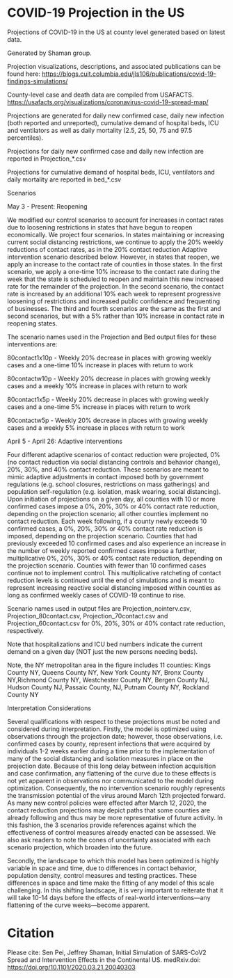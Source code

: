 # COVID-19 Projection in the US

Projections of COVID-19 in the US at county level generated based on latest data.

Generated by Shaman group.

Projection visualizations, descriptions, and associated publications can be found here: https://blogs.cuit.columbia.edu/jls106/publications/covid-19-findings-simulations/

County-level case and death data are compiled from USAFACTS. https://usafacts.org/visualizations/coronavirus-covid-19-spread-map/

Projections are generated for daily new confirmed case, daily new infection (both reported and unreported), cumulative demand of hospital beds, ICU and ventilators as well as daily mortality (2.5, 25, 50, 75 and 97.5 percentiles). 

Projections for daily new confirmed case and daily new infection are reported in Projection_*.csv

Projections for cumulative demand of hospital beds, ICU, ventilators and daily mortality are reported in bed_*.csv

Scenarios

May 3 - Present: Reopening

We modified our control scenarios to account for increases in contact rates due to
loosening restrictions in states that have begun to reopen economically. We project
four scenarios. In states maintaining or increasing current
social distancing restrictions, we continue to apply the 20% weekly reductions of contact
rates, as in the 20% contact reduction Adaptive intervention scenario described below. However, in states that reopen, we apply an increase to the contact rate of counties in those states. In the first scenario, we apply a one-time 10%
increase to the contact rate during the week that the state is scheduled to reopen and
maintain this new increased rate for the remainder of the projection. In the second
scenario, the contact rate is increased by an additional 10% each week to represent
progressive loosening of restrictions and increased public confidence and frequenting of
businesses.  The third and fourth scenarios are the same as the first and second scenarios, but with a 5% rather than 10% increase in contact rate in reopening states.

The scenario names used in the Projection and Bed output files for these interventions are:

80contact1x10p - Weekly 20% decrease in places with growing weekly cases and a one-time 10% increase in places with return to work 

80contactw10p - Weekly 20% decrease in places with growing weekly cases and a weekly 10% increase in places with return to work

80contact1x5p - Weekly 20% decrease in places with growing weekly cases and a one-time 5% increase in places with return to work 

80contactw5p - Weekly 20% decrease in places with growing weekly cases and a weekly 5% increase in places with return to work


April 5 - April 26: Adaptive interventions

Four different adaptive scenarios of contact reduction were projected, 0% (no contact reduction via social distancing controls and behavior change), 20%, 30%, and 40% contact reduction. These scenarios are meant to mimic adaptive adjustments in contact imposed both by government regulations (e.g. school closures, restrictions on mass gatherings) and population self-regulation (e.g. isolation, mask wearing, social distancing).  Upon initiation of projections on a given day, all counties with 10 or more confirmed cases impose a 0%, 20%, 30% or 40% contact rate reduction, depending on the projection scenario; all other counties implement no contact reduction.  Each week following, if a county newly exceeds 10 confirmed cases, a 0%, 20%, 30% or 40% contact rate reduction is imposed, depending on the projection scenario. Counties that had previously exceeded 10 confirmed cases and also experience an increase in the number of weekly reported confirmed cases impose a further, multiplicative 0%, 20%, 30% or 40% contact rate reduction, depending on the projection scenario.  Counties with fewer than 10 confirmed cases continue not to implement control.  This multiplicative ratcheting of contact reduction levels is continued until the end of simulations and is meant to represent increasing reactive social distancing imposed within counties as long as confirmed weekly cases of COVID-19 continue to rise.
 
Scenario names used in output files are Projection_nointerv.csv, Projection_80contact.csv, Projection_70contact.csv and Projection_60contact.csv for 0%, 20%, 30% or 40% contact rate reduction, respectively.

Note that hospitalizations and ICU bed numbers indicate the current demand on a given day (NOT just the new persons needing beds).

Note, the NY metropolitan area in the figure includes 11 counties: Kings County NY, Queens County NY, New York County NY, Bronx County NY,Richmond County NY, Westchester County NY, Bergen County NJ, Hudson County NJ, Passaic County, NJ, Putnam County NY, Rockland County NY

Interpretation Considerations

Several qualifications with respect to these projections must be noted and considered during interpretation.  Firstly, the model is optimized using observations through the projection date; however, those observations, i.e. confirmed cases by county, represent infections that were acquired by individuals 1-2 weeks earlier during a time prior to the implementation of many of the social distancing and isolation measures in place on the projection date. Because of this long delay between infection acquisition and case confirmation, any flattening of the curve due to these effects is not yet apparent in observations nor communicated to the model during optimization. Consequently, the no intervention scenario roughly represents the transmission potential of the virus around March 12th projected forward.  As many new control policies were effected after March 12, 2020, the contact reduction projections may depict paths that some counties are already following and thus may be more representative of future activity.  In this fashion, the 3 scenarios provide references against which the effectiveness of control measures already enacted can be assessed.  We also ask readers to note the cones of uncertainty associated with each scenario projection, which broaden into the future.

Secondly, the landscape to which this model has been optimized is highly variable in space and time, due to differences in contact behavior, population density, control measures and testing practices. These differences in space and time make the fitting of any model of this scale challenging. In this shifting landscape, it is very important to reiterate that it will take 10-14 days before the effects of real-world interventions—any flattening of the curve weeks—become apparent.

# Citation

Please cite: Sen Pei, Jeffrey Shaman, Initial Simulation of SARS-CoV2 Spread and Intervention Effects in the Continental US. medRxiv.doi: https://doi.org/10.1101/2020.03.21.20040303

